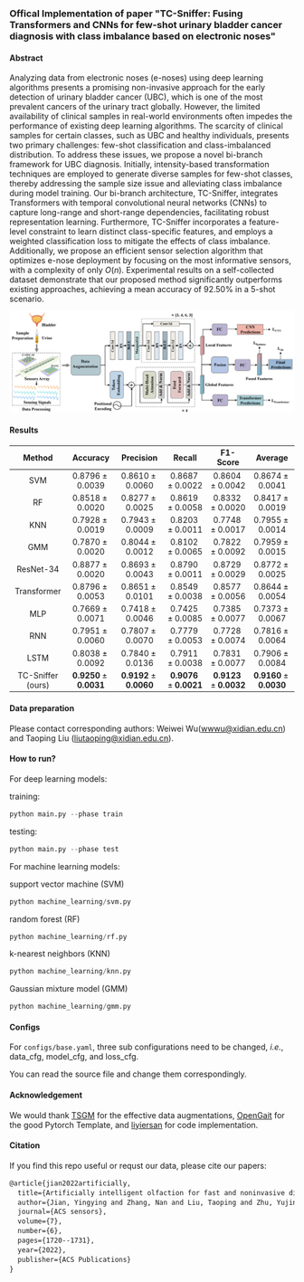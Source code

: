 ### Offical Implementation of paper "TC-Sniffer: Fusing Transformers and CNNs for few-shot urinary bladder cancer diagnosis with class imbalance based on electronic noses"

#### Abstract
Analyzing data from electronic noses (e-noses) using deep learning algorithms presents a promising non-invasive approach for the early detection of urinary bladder cancer (UBC), which is one of the most prevalent cancers of the urinary tract globally. However, the limited availability of clinical samples in real-world environments often impedes the performance of existing deep learning algorithms. The scarcity of clinical samples for certain classes, such as UBC and healthy individuals, presents two primary challenges: few-shot classification and class-imbalanced distribution. To address these issues, we propose a novel bi-branch framework for UBC diagnosis. Initially, intensity-based transformation techniques are employed to generate diverse samples for few-shot classes, thereby addressing the sample size issue and alleviating class imbalance during model training. Our bi-branch architecture, TC-Sniffer, integrates Transformers with temporal convolutional neural networks (CNNs) to capture long-range and short-range dependencies, facilitating robust representation learning. Furthermore, TC-Sniffer incorporates a feature-level constraint to learn distinct class-specific features, and employs a weighted classification loss to mitigate the effects of class imbalance. Additionally, we propose an efficient sensor selection algorithm that optimizes e-nose deployment by focusing on the most informative sensors, with a complexity of only $O(n)$. Experimental results on a self-collected dataset demonstrate that our proposed method significantly outperforms existing approaches, achieving a mean accuracy of 92.50\% in a 5-shot scenario.

![framework](images/framework.png)

#### Results

|      Method       |       Accuracy        |       Precision       |        Recall         |       F1-Score        |        Average        |
| :---------------: | :-------------------: | :-------------------: | :-------------------: | :-------------------: | :-------------------: |
|        SVM        |   $0.8796\pm0.0039$   |   $0.8610\pm0.0060$   |   $0.8687\pm0.0022$   |   $0.8604\pm0.0042$   |   $0.8674\pm0.0041$   |
|        RF         |   $0.8518\pm0.0020$   |   $0.8277\pm0.0025$   |   $0.8619\pm0.0058$   |   $0.8332\pm0.0020$   |   $0.8417\pm0.0019$   |
|        KNN        |   $0.7928\pm0.0019$   |   $0.7943\pm0.0009$   |   $0.8203\pm0.0011$   |   $0.7748\pm0.0017$   |   $0.7955\pm0.0014$   |
|        GMM        |   $0.7870\pm0.0020$   |   $0.8044\pm0.0012$   |   $0.8102\pm0.0065$   |   $0.7822\pm0.0092$   |   $0.7959\pm0.0015$   |
|     ResNet-34     |   $0.8877\pm0.0020$   |   $0.8693\pm0.0043$   |   $0.8790\pm0.0011$   |   $0.8729\pm0.0029$   |   $0.8772\pm0.0025$   |
|    Transformer    |   $0.8796\pm0.0053$   |   $0.8651\pm0.0101$   |   $0.8549\pm0.0038$   |   $0.8577\pm0.0056$   |   $0.8644\pm0.0054$   |
|        MLP        |   $0.7669\pm0.0071$   |   $0.7418\pm0.0046$   |   $0.7425\pm0.0085$   |   $0.7385\pm0.0077$   |   $0.7373\pm0.0067$   |
|        RNN        |   $0.7951\pm0.0060$   |   $0.7807\pm0.0070$   |   $0.7779\pm0.0053$   |   $0.7728\pm0.0074$   |   $0.7816\pm0.0064$   |
|       LSTM        |   $0.8038\pm0.0092$   |   $0.7840\pm0.0136$   |   $0.7911\pm0.0038$   |   $0.7831\pm0.0077$   |   $0.7906\pm0.0084$   |
| TC-Sniffer (ours) | $\textbf{0.9250}\pm\textbf{0.0031}$ | $\textbf{0.9192}\pm\textbf{0.0060}$ | $\textbf{0.9076}\pm\textbf{0.0021}$ | $\textbf{0.9123}\pm\textbf{0.0032}$ | $\textbf{0.9160}\pm\textbf{0.0030}$ |


#### Data preparation
Please contact corresponding authors: Weiwei Wu(wwwu@xidian.edu.cn) and Taoping Liu (liutaoping@xidian.edu.cn).


#### How to run?
For deep learning models: 

training:
```python
python main.py --phase train
```
testing:
```python
python main.py --phase test
```

For machine learning models:

support vector machine (SVM)
```python
python machine_learning/svm.py
```
random forest (RF)
```python
python machine_learning/rf.py
```
k-nearest neighbors (KNN)
```python
python machine_learning/knn.py
```
Gaussian mixture model (GMM)
```python
python machine_learning/gmm.py
```

#### Configs
For `configs/base.yaml`, three sub configurations need to be changed, *i.e.*, data_cfg, model_cfg, and loss_cfg. 

You can read the source file and change them correspondingly.

#### Acknowledgement
We would thank [TSGM](https://github.com/AlexanderVNikitin/tsgm) for the effective data augmentations, [OpenGait](https://github.com/ShiqiYu/OpenGait) for the good Pytorch Template, and [liyiersan](https://github.com/liyiersan) for code implementation.


#### Citation
If you find this repo useful or requst our data, please cite our papers:
```txt
@article{jian2022artificially,
  title={Artificially intelligent olfaction for fast and noninvasive diagnosis of bladder cancer from urine},
  author={Jian, Yingying and Zhang, Nan and Liu, Taoping and Zhu, Yujin and Wang, Di and Dong, Hao and Guo, Lihao and Qu, Danyao and Jiang, Xue and Du, Tao and others},
  journal={ACS sensors},
  volume={7},
  number={6},
  pages={1720--1731},
  year={2022},
  publisher={ACS Publications}
}



```


